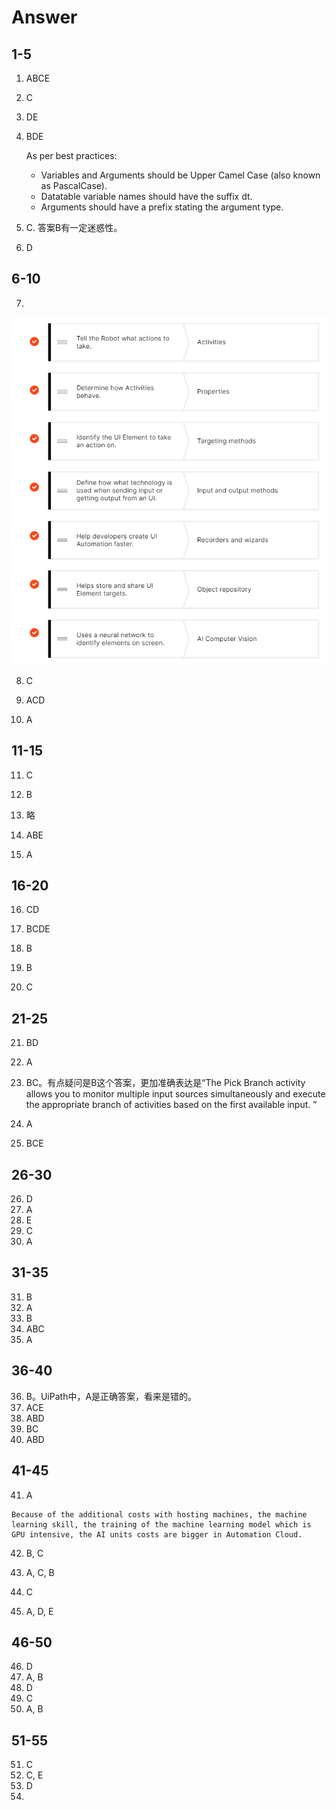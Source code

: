 # Answer

## 1-5

1. ABCE

2. C

3. DE

4. BDE

   As per best practices:

   - Variables and Arguments should be Upper Camel Case (also known as PascalCase).
   - Datatable variable names should have the suffix dt.
   - Arguments should have a prefix stating the argument type.

5. C. 答案B有一定迷惑性。

6. D

## 6-10

7. 

  <img src="images/image-20231219153233288.png" alt="image-20231219153233288" style="zoom: 80%;" />

8. C

9. ACD

10. A

## 11-15

11.  C

12.  B

13.   略

14.   ABE

15.  A 

## 16-20

16. CD

17. BCDE

18. B

19. B

20.  C

## 21-25

21.  BD

22.  A

23.  BC。有点疑问是B这个答案，更加准确表达是“The Pick Branch activity allows you to monitor multiple input sources simultaneously and execute the appropriate branch of activities based on the first available input. ”

24.  A

25.  BCE

## 26-30

26.   D
27.   A
28.   E
29.   C
30.   A

## 31-35

31.   B
32.   A
33.   B
34.   ABC
35.   A

## 36-40

36.    B。UiPath中，A是正确答案，看来是错的。
37.    ACE
38.    ABD
39.    BC
40.    ABD

## 41-45

41.  A

    Because of the additional costs with hosting machines, the machine learning skill, the training of the machine learning model which is GPU intensive, the AI units costs are bigger in Automation Cloud.

42. B, C

43. A, C, B

44. C

45. A, D, E

## 46-50

46.  D
47.  A, B
48.  D
49.  C
50.  A, B

## 51-55 

51. C
52. C, E
53. D
54. 
